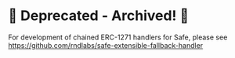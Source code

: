 # 🚨 Deprecated - Archived! 🚨

For development of chained ERC-1271 handlers for Safe, please see https://github.com/rndlabs/safe-extensible-fallback-handler
